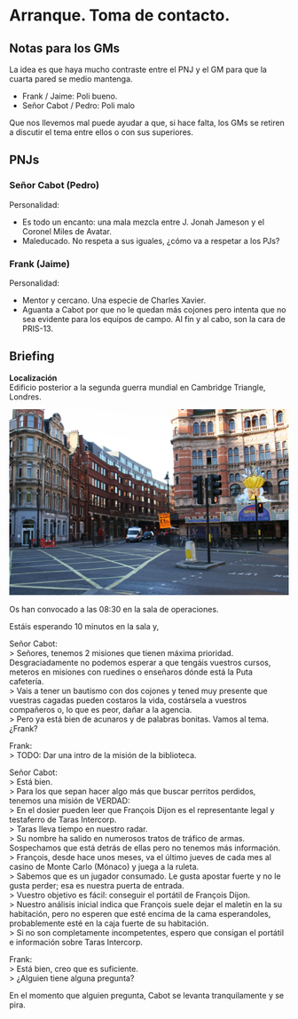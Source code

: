 # Arranque. Toma de contacto.  

## Notas para los GMs  

La idea es que haya mucho contraste entre el PNJ y el GM para que la cuarta pared se medio mantenga.  

* Frank / Jaime: Poli bueno.  
* Señor Cabot / Pedro: Poli malo  

Que nos llevemos mal puede ayudar a que, si hace falta, los GMs se retiren a discutir el tema entre ellos o con sus superiores.  


## PNJs  

### Señor Cabot (Pedro)  

Personalidad:  
- Es todo un encanto: una mala mezcla entre J. Jonah Jameson y el Coronel Miles de Avatar.  
- Maleducado. No respeta a sus iguales, ¿cómo va a respetar a los PJs?  


### Frank (Jaime)  

Personalidad:  
- Mentor y cercano. Una especie de Charles Xavier.  
- Aguanta a Cabot por que no le quedan más cojones pero intenta que no sea evidente para los equipos de campo. Al fin y al cabo, son la cara de PRIS-13.  


## Briefing  

**Localización**  
Edificio posterior a la segunda guerra mundial en Cambridge Triangle, Londres.  

![Cambridge Triange](./imgs/Cambridge_Circus_London.jpg)  

Os han convocado a las 08:30 en la sala de operaciones.  

Estáis esperando 10 minutos en la sala y,  


Señor Cabot:  
    > Señores, tenemos 2 misiones que tienen máxima prioridad. Desgraciadamente no podemos esperar a que tengáis vuestros cursos, meteros en misiones con ruedines o enseñaros dónde está la Puta cafetería.  
    > Vais a tener un bautismo con dos cojones y tened muy presente que vuestras cagadas pueden costaros la vida, costársela a vuestros compañeros o, lo que es peor, dañar a la agencia.  
    > Pero ya está bien de acunaros y de palabras bonitas. Vamos al tema. ¿Frank?  

Frank:  
    > TODO: Dar una intro de la misión de la biblioteca.  

Señor Cabot:  
    > Está bien.  
    > Para los que sepan hacer algo más que buscar perritos perdidos, tenemos una misión de VERDAD:  
    > En el dosier pueden leer que François Dijon es el representante legal y testaferro de Taras Intercorp.  
    > Taras lleva tiempo en nuestro radar.  
    > Su nombre ha salido en numerosos tratos de tráfico de armas. Sospechamos que está detrás de ellas pero no tenemos más información.  
    > François, desde hace unos meses, va el último jueves de cada mes al casino de Monte Carlo (Mónaco) y juega a la ruleta.  
    > Sabemos que es un jugador consumado. Le gusta apostar fuerte y no le gusta perder; esa es nuestra puerta de entrada.  
    > Vuestro objetivo es fácil: conseguir el portátil de François Dijon.  
    > Nuestro análisis inicial indica que François suele dejar el maletín en la su habitación, pero no esperen que esté encima de la cama esperandoles, probablemente esté en la caja fuerte de su habitación.  
    > Si no son completamente incompetentes, espero que consigan el portátil e información sobre Taras Intercorp.  

Frank:  
    > Está bien, creo que es suficiente.  
    > ¿Alguien tiene alguna pregunta?  

En el momento que alguien pregunta, Cabot se levanta tranquilamente y se pira.  
